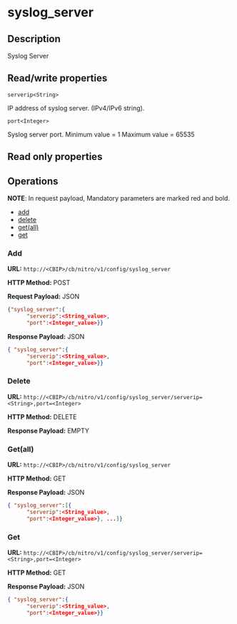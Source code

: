 # syslog\_server

## Description

Syslog Server

## Read/write properties

`serverip<String>`

IP address of syslog server. (IPv4/IPv6 string).

`port<Integer>`

Syslog server port.
Minimum value = 1
Maximum value = 65535

## Read only properties

## Operations

**NOTE**: In request payload, Mandatory parameters are marked red and bold.

* [add](#add)
* [delete](#delete)
* [get(all)](#getall)
* [get](#get)

### <a name="add">Add</a>

**URL:** `http://<CBIP>/cb/nitro/v1/config/syslog_server`

**HTTP Method:** POST

**Request Payload:** JSON

```json
{"syslog_server":{
      "serverip":<String_value>,
      "port":<Integer_value>}}
```
**Response Payload:** JSON

```json
{ "syslog_server":{
      "serverip":<String_value>,
      "port":<Integer_value>}}
```

### <a name="delete">Delete</a>

**URL:** `http://<CBIP>/cb/nitro/v1/config/syslog_server/serverip=<String>,port=<Integer>`

**HTTP Method:** DELETE

**Response Payload:** EMPTY

### <a name="getall">Get(all)</a>

**URL:** `http://<CBIP>/cb/nitro/v1/config/syslog_server`

**HTTP Method:** GET

**Response Payload:** JSON

```json
{ "syslog_server":[{
      "serverip":<String_value>,
      "port":<Integer_value>}, ...]}
```

### <a name="get">Get</a>

**URL:** `http://<CBIP>/cb/nitro/v1/config/syslog_server/serverip=<String>,port=<Integer>`

**HTTP Method:** GET

**Response Payload:** JSON

```json
{ "syslog_server":{
      "serverip":<String_value>,
      "port":<Integer_value>}}
```